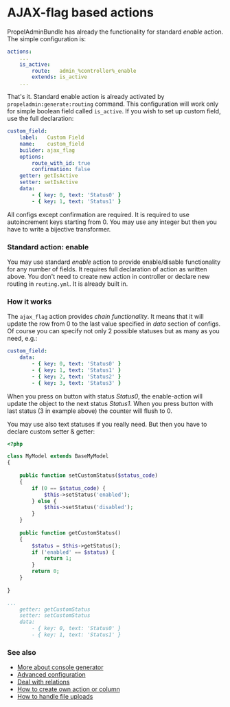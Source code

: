AJAX-flag based actions
=======================

PropelAdminBundle has already the functionality for standard *enable* action. The simple configuration is:

``` yaml
actions:
    ...
    is_active:
        route:   admin_%controller%_enable
        extends: is_active
    ...
```

That's it. Standard enable action is already activated by `propeladmin:generate:routing` command. This configuration will work only for simple boolean field called `is_active`. If you wish to set up custom field, use the full declaration:

``` yaml
custom_field:
    label:   Custom Field
    name:    custom_field
    builder: ajax_flag
    options:
        route_with_id: true
        confirmation: false
    getter: getIsActive
    setter: setIsActive
    data:
        - { key: 0, text: 'Status0' }
        - { key: 1, text: 'Status1' }
```

All configs except confirmation are required. It is required to use autoincrement keys starting from 0. You may use any integer but then you have to write a bijective transformer.

### Standard action: enable

You may use standard *enable* action to provide enable/disable functionality for any number of fields. It requires full declaration of action as written above. You don't need to create new action in controller or declare new routing in `routing.yml`. It is already built in.

### How it works

The `ajax_flag` action provides *chain functionality*. It means that it will update the row from 0 to the last value specified in *data* section of configs. Of course you can specify not only 2 possible statuses but as many as you need, e.g.:

``` yaml
custom_field:
    data:
        - { key: 0, text: 'Status0' }
        - { key: 1, text: 'Status1' }
        - { key: 2, text: 'Status2' }
        - { key: 3, text: 'Status3' }
```

When you press on button with status *Status0*, the enable-action will update the object to the next status *Status1*. When you press button with last status (3 in example above) the counter will flush to 0. 

You may use also text statuses if you really need. But then you have to declare custom setter & getter:

``` php
<?php

class MyModel extends BaseMyModel
{
    
    public function setCustomStatus($status_code)
    {
        if (0 == $status_code) {
            $this->setStatus('enabled');
        } else {
            $this->setStatus('disabled');
        }
    }
    
    public function getCustomStatus()
    {
        $status = $this->getStatus();
        if ('enabled' == $status) {
            return 1;
        }
        return 0;
    }
    
}
```

``` yaml
...
    getter: getCustomStatus
    setter: setCustomStatus
    data:
        - { key: 0, text: 'Status0' }
        - { key: 1, text: 'Status1' }

```

### See also

- [More about console generator](generator.md)
- [Advanced configuration](configure.md)
- [Deal with relations](relations.md)
- [How to create own action or column](builders.md)
- [How to handle file uploads](upload.md)
